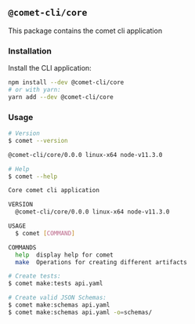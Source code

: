 ## `@comet-cli/core`

This package contains the comet cli application

### Installation
Install the CLI application:
```bash
npm install --dev @comet-cli/core
# or with yarn:
yarn add --dev @comet-cli/core
```

### Usage

```bash
# Version
$ comet --version

@comet-cli/core/0.0.0 linux-x64 node-v11.3.0

# Help
$ comet --help

Core comet cli application

VERSION
  @comet-cli/core/0.0.0 linux-x64 node-v11.3.0

USAGE
  $ comet [COMMAND]

COMMANDS
  help  display help for comet
  make  Operations for creating different artifacts

# Create tests:
$ comet make:tests api.yaml

# Create valid JSON Schemas:
$ comet make:schemas api.yaml
$ comet make:schemas api.yaml -o=schemas/
```
